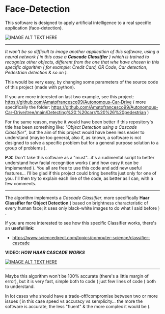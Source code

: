 # Face-Detection
This software is designed to apply artificial intelligence to a real specific application (face-detection).

![IMAGE ALT TEXT HERE](https://user-images.githubusercontent.com/80333091/113688647-ce612d00-96c9-11eb-8b8e-a4d1728cfbc4.png)

***

*It won't be so difficult to image another application of this software, using a neural network ( in this case a **Cascade Classifier** ) which is trained to recognize other objects, different from the one that whe have chosen in this specific algorithm ( for example: Credit Card, QR Code, Car detection, Pedestrian detection & so on ).*

This would be very easy, by changing some parameters of the source code of this project (made with python).

If you are more interested on last two example, see this project: https://github.com/Amatofrancesco99/Autonomous-Car-Drive ( more specifically the folder: https://github.com/Amatofrancesco99/Autonomous-Car-Drive/tree/main/Detecting%20:%20cars%20%26%20pedestrian )

For the same reason, maybe it would have been better if this repository's title has been something like: *"Object Detection using a Cascade Classifier"*, but the aim of this project would have been less easier to understand (maybe too general, also if, as known, a software is not designed to solve a specific problem but for a general purpose solution to a group of problems ). 

**P.S:** Don't take this software as a "must"...it's a rudimental script to better understand how facial recognition works ( and how easy it can be implemented ). 
You all are free to use this code and add new useful features... I'll be glad if this project could bring benefits just only for one of you.
I'll then try to explain each line of the code, as better as I can, with a few comments. 

***

The algorithm implements a *Cascade Classifier*, more specifically **Haar Classifier for Object Detection** ( based on brightness characteristic of every human face; it uses only black-white images to do what I said before ) . 

If you are more interested to see how this specific Classifier works, there's an **useful link**: 
   - https://www.sciencedirect.com/topics/computer-science/classifier-cascade

**VIDEO: *HOW HAAR CASCADE WORKS***

[![IMAGE ALT TEXT HERE](https://img.youtube.com/vi/hPCTwxF0qf4/0.jpg)](https://www.youtube.com/watch?v=hPCTwxF0qf4)

***

Maybe this algorithm won't be 100% accurate (there's a little margin of error), but it is very fast, simple both to code ( just few lines of code ) both to understand. 

In lot cases whe should have a trade-off/compromise between two or more issues ( in this case speed vs accuracy vs semplicity... the more the software is accurate, the less "fluent" & the more complex it would be ).
